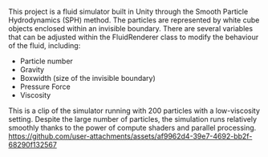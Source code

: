 This project is a fluid simulator built in Unity through the Smooth Particle Hydrodynamics (SPH) method. The particles are represented by white cube objects enclosed within an invisible boundary. There are several variables that can be adjusted within the FluidRenderer class to modify the behaviour of the fluid, including:
* Particle number
* Gravity
* Boxwidth (size of the invisible boundary)
* Pressure Force
* Viscosity


This is a clip of the simulator running with 200 particles with a low-viscosity setting. Despite the large number of particles, the simulation runs relatively smoothly thanks to the power of compute shaders and parallel processing.
https://github.com/user-attachments/assets/af9962d4-39e7-4692-bb2f-68290f132567

